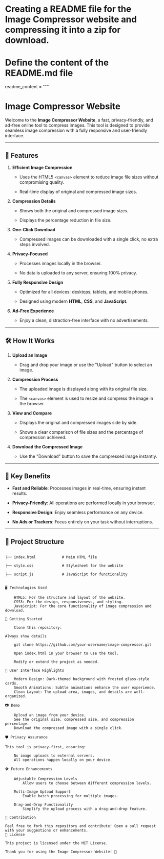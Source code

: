# Creating a README file for the Image Compressor website and compressing it into a zip for download.



# Define the content of the README.md file

readme_content = """

# Image Compressor Website



Welcome to the **Image Compressor Website**, a fast, privacy-friendly, and ad-free online tool to compress images. This tool is designed to provide seamless image compression with a fully responsive and user-friendly interface.



---



## 🌟 Features



1. **Efficient Image Compression**  

   - Uses the HTML5 `<canvas>` element to reduce image file sizes without compromising quality.

   - Real-time display of original and compressed image sizes.



2. **Compression Details**  

   - Shows both the original and compressed image sizes.  

   - Displays the percentage reduction in file size.



3. **One-Click Download**  

   - Compressed images can be downloaded with a single click, no extra steps involved.



4. **Privacy-Focused**  

   - Processes images locally in the browser.  

   - No data is uploaded to any server, ensuring 100% privacy.



5. **Fully Responsive Design**  

   - Optimized for all devices: desktops, tablets, and mobile phones.  

   - Designed using modern **HTML**, **CSS**, and **JavaScript**.



6. **Ad-Free Experience**  

   - Enjoy a clean, distraction-free interface with no advertisements.



---



## 🛠️ How It Works



1. **Upload an Image**  

   - Drag and drop your image or use the "Upload" button to select an image.



2. **Compression Process**  

   - The uploaded image is displayed along with its original file size.  

   - The `<canvas>` element is used to resize and compress the image in the browser.  



3. **View and Compare**  

   - Displays the original and compressed images side by side.  

   - Shows a clear comparison of file sizes and the percentage of compression achieved.



4. **Download the Compressed Image**  

   - Use the "Download" button to save the compressed image instantly.



---



## 🔑 Key Benefits



- **Fast and Reliable**: Processes images in real-time, ensuring instant results.

- **Privacy-Friendly**: All operations are performed locally in your browser.  

- **Responsive Design**: Enjoy seamless performance on any device.  

- **No Ads or Trackers**: Focus entirely on your task without interruptions.



---



## 📂 Project Structure



```plaintext

├── index.html            # Main HTML file

├── style.css             # Stylesheet for the website

├── script.js             # JavaScript for functionality


🖥️ Technologies Used

    HTML5: For the structure and layout of the website.
    CSS3: For the design, responsiveness, and styling.
    JavaScript: For the core functionality of image compression and download.

🚀 Getting Started

    Clone this repository:

Always show details

    git clone https://github.com/your-username/image-compressor.git

    Open index.html in your browser to use the tool.

    Modify or extend the project as needed.

🎨 User Interface Highlights

    Modern Design: Dark-themed background with frosted glass-style cards.
    Smooth Animations: Subtle animations enhance the user experience.
    Clean Layout: The upload area, images, and details are well-organized.

📷 Demo

    Upload an image from your device.
    See the original size, compressed size, and compression percentage.
    Download the compressed image with a single click.

🛡️ Privacy Assurance

This tool is privacy-first, ensuring:

    No image uploads to external servers.
    All operations happen locally on your device.

🛠️ Future Enhancements

    Adjustable Compression Levels
        Allow users to choose between different compression levels.

    Multi-Image Upload Support
        Enable batch processing for multiple images.

    Drag-and-Drop Functionality
        Simplify the upload process with a drag-and-drop feature.

🙌 Contribution

Feel free to fork this repository and contribute! Open a pull request with your suggestions or enhancements.
📝 License

This project is licensed under the MIT License.

Thank you for using the Image Compressor Website! 🎉 
